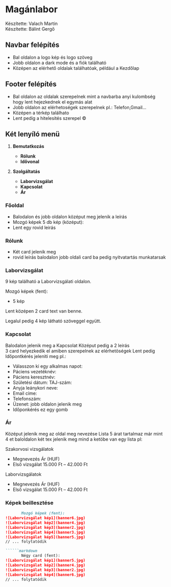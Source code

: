 # Magánlabor

Készítette: Valach Martin  
Készítette: Bálint Gergő  

## Navbar felépítés

- Bal oldalon a logo kép és logo szöveg
- Jobb oldalon a dark mode és a fiók található
- Középen az elérhető oldalak találhatóak, például a Kezdőlap
  
## Footer felépítés

- Bal oldalon az oldalak szerepelnek mint a navbarba anyi kulombség hogy lent hejezkednek el egymás alat
- Jobb oldalon az elérhetoségek szerepelnek pl.: Telefon,Gmail...
- Középen a térkép találhato
- Lent pedig a hitelesités szerepel &copy; 

## Két lenyíló menü

1. **Bemutatkozás**
   - **Rólunk**
   - **Idővonal**

2. **Szolgáltatás**
   - **Laborvizsgálat**
   - **Kapcsolat**
   - **Ár**

### Főoldal
   - Balodalon és jobb oldalon középut meg jelenik a leírás
   - Mozgó képek 5 db kép  (középut):
   - Lent egy rovid leirás

### Rólunk
 - Két card jelenik meg 
 - rovid leírás balodalon  jobb oldali card ba pedig nyitvatartás  munkatarsak
 
### Laborvizsgálat 

9 kép található a Laborvizsgálati oldalon.

Mozgó képek (fent):
- 5 kép

Lent középen 2 card text van benne.

Legalul pedig 4 kép látható szöveggel együtt.

### Kapcsolat
Balodalon jelenik meg a Kapcsolat Középut pedig a 2 leirás       
3 card helyezkedik el amiben szerepelnek az elérhetöségek
Lent pedig Időpontkérés jeleniti meg pl.:
- Válasszon ki egy alkalmas napot:
- Páciens vezetéknév:
- Páciens keresztnév:
- Születési dátum: TAJ-szám:
- Anyja leánykori neve:
- Email címe:
- Telefonszám:
- Üzenet: jobb oldalon jelenik meg 
- Időponkérés ez egy gomb 

### Ár
Középut jelenik meg az oldal meg nevezése
Lista 5 árat tartalmaz már mint 4 et
baloldalon két tex jelenik meg mind a ketöbe van egy lista pl:

Szakorvosi vizsgálatok

- Megnevezés                          Ár (HUF)
- Első vizsgálat                      15.000 Ft – 42.000 Ft

Laborvizsgálatok

- Megnevezés                          Ár (HUF)
- Első vizsgálat                      15.000 Ft – 42.000 Ft

### Képek beillesztése

``````markdown
       Mozgó képek (fent):
![Laborvizsgálat kép1](banner6.jpg)
![Laborvizsgálat kép2](banner4.jpg)
![Laborvizsgálat kép3](banner2.jpg)
![Laborvizsgálat kép4](banner3.jpg)
![Laborvizsgálat kép5](banner5.jpg)
// ... folytatódik

``````markdown
       Négy card (fent):
![Laborvizsgálat kép1](banner5.jpg)
![Laborvizsgálat kép2](banner4.jpg)
![Laborvizsgálat kép3](banner2.jpg)
![Laborvizsgálat kép4](banner6.jpg)
// ... folytatódik

